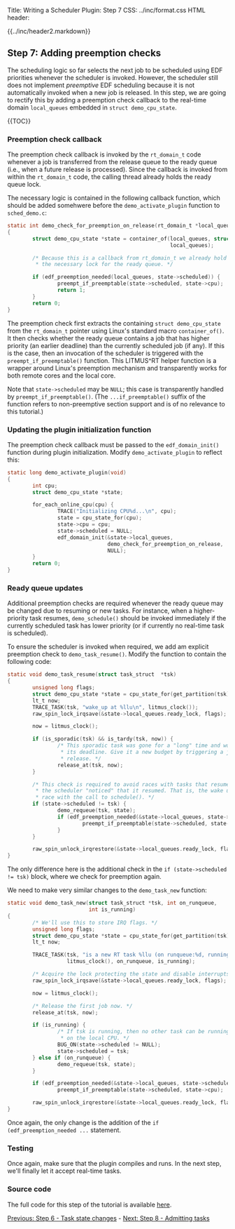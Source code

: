 Title:  Writing a Scheduler Plugin: Step 7
CSS:    ../inc/format.css
HTML header:    <script type="text/javascript" src="https://cdn.mathjax.org/mathjax/latest/MathJax.js?config=TeX-AMS-MML_HTMLorMML"></script> <link rel="stylesheet" href="https://cdnjs.cloudflare.com/ajax/libs/highlight.js/9.10.0/styles/tomorrow-night.min.css"><script src="https://cdnjs.cloudflare.com/ajax/libs/highlight.js/9.10.0/highlight.min.js"></script>

{{../inc/header2.markdown}}

Step 7: Adding preemption checks
--------------------------------

The scheduling logic so far selects the next job to be scheduled using EDF priorities whenever the scheduler is invoked. However, the scheduler still does not implement _preemptive_ EDF scheduling because it is not automatically invoked when a new job is released. In this step, we are going to rectify this by adding a preemption check callback to the real-time domain `local_queues` embedded in `struct demo_cpu_state`.

{{TOC}}

### Preemption check callback

The preemption check callback is invoked by the `rt_domain_t` code whenever a job is transferred from the release queue to the ready queue (i.e., when a future release is processed). Since the callback is invoked from within the `rt_domain_t` code, the calling thread already holds the ready queue lock.

The necessary logic is contained in the following callback function, which should be added somehwere before the `demo_activate_plugin` function to `sched_demo.c`:

```C
static int demo_check_for_preemption_on_release(rt_domain_t *local_queues)
{
        struct demo_cpu_state *state = container_of(local_queues, struct demo_cpu_state,
                                                    local_queues);

        /* Because this is a callback from rt_domain_t we already hold
         * the necessary lock for the ready queue. */

        if (edf_preemption_needed(local_queues, state->scheduled)) {
                preempt_if_preemptable(state->scheduled, state->cpu);
                return 1;
        }
        return 0;
}
```

The preemption check first extracts the containing `struct demo_cpu_state` from the `rt_domain_t` pointer using Linux's standard macro `container_of()`. It then checks whether the ready queue contains a job that has higher priority (an earlier deadline) than the currently scheduled job (if any). If this is the case, then an invocation of the scheduler is triggered with the `preempt_if_preemptable()` function. This LITMUS^RT helper function is a wrapper around Linux's preemption mechanism and transparently works for both remote cores and the local core.

Note that `state->scheduled` may be `NULL`; this case is transparently handled by `preempt_if_preemptable()`. (The `...if_preemptable()` suffix of the function refers to non-preemptive section support and is of no relevance to this tutorial.)

### Updating the plugin initialization function

The preemption check callback must be passed to the `edf_domain_init()` function during plugin initialization. Modify `demo_activate_plugin` to reflect this:

```C
static long demo_activate_plugin(void)
{
        int cpu;
        struct demo_cpu_state *state;

        for_each_online_cpu(cpu) {
                TRACE("Initializing CPU%d...\n", cpu);
                state = cpu_state_for(cpu);
                state->cpu = cpu;
                state->scheduled = NULL;
                edf_domain_init(&state->local_queues,
                                demo_check_for_preemption_on_release,
                                NULL);
        }
        return 0;
}
```

### Ready queue updates

Additional preemption checks are required whenever the ready queue may be changed due to resuming or new tasks. For instance, when a higher-priority task resumes, `demo_schedule()` should be invoked immediately if the currently scheduled task has lower priority (or if currently no real-time task is scheduled).

To ensure the scheduler is invoked when required, we add am explicit preemption check to `demo_task_resume()`. Modify the function to contain the following code:

```C
static void demo_task_resume(struct task_struct  *tsk)
{
        unsigned long flags;
        struct demo_cpu_state *state = cpu_state_for(get_partition(tsk));
        lt_t now;
        TRACE_TASK(tsk, "wake_up at %llu\n", litmus_clock());
        raw_spin_lock_irqsave(&state->local_queues.ready_lock, flags);

        now = litmus_clock();

        if (is_sporadic(tsk) && is_tardy(tsk, now)) {
                /* This sporadic task was gone for a "long" time and woke up past
                 * its deadline. Give it a new budget by triggering a job
                 * release. */
                release_at(tsk, now);
        }

        /* This check is required to avoid races with tasks that resume before
         * the scheduler "noticed" that it resumed. That is, the wake up may
         * race with the call to schedule(). */
        if (state->scheduled != tsk) {
                demo_requeue(tsk, state);
                if (edf_preemption_needed(&state->local_queues, state->scheduled)) {
                        preempt_if_preemptable(state->scheduled, state->cpu);
                }
        }

        raw_spin_unlock_irqrestore(&state->local_queues.ready_lock, flags);
}
```

The only difference here is the additional check in the `if (state->scheduled != tsk)` block, where we check for preemption again.

We need to make very similar changes to the `demo_task_new` function:

```C
static void demo_task_new(struct task_struct *tsk, int on_runqueue,
                          int is_running)
{
        /* We'll use this to store IRQ flags. */
        unsigned long flags;
        struct demo_cpu_state *state = cpu_state_for(get_partition(tsk));
        lt_t now;

        TRACE_TASK(tsk, "is a new RT task %llu (on runqueue:%d, running:%d)\n",
                   litmus_clock(), on_runqueue, is_running);

        /* Acquire the lock protecting the state and disable interrupts. */
        raw_spin_lock_irqsave(&state->local_queues.ready_lock, flags);

        now = litmus_clock();

        /* Release the first job now. */
        release_at(tsk, now);

        if (is_running) {
                /* If tsk is running, then no other task can be running
                 * on the local CPU. */
                BUG_ON(state->scheduled != NULL);
                state->scheduled = tsk;
        } else if (on_runqueue) {
                demo_requeue(tsk, state);
        }

        if (edf_preemption_needed(&state->local_queues, state->scheduled))
                preempt_if_preemptable(state->scheduled, state->cpu);

        raw_spin_unlock_irqrestore(&state->local_queues.ready_lock, flags);
}
```

Once again, the only change is the addition of the `if (edf_preemption_needed ...` statement.

### Testing

Once again, make sure that the plugin compiles and runs. In the next step, we'll finally let it accept real-time tasks.

### Source code

The full code for this step of the tutorial is available [here](./sched_demo_step7.c).

<div class="nav">

[Previous: Step 6 - Task state changes](plugin_step_6.html) -
[Next: Step 8 - Admitting tasks](plugin_step_8.html)

</div>

<script>hljs.initHighlightingOnLoad();</script>
